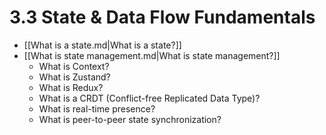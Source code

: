 # 3.3 State & Data Flow Fundamentals

- [[What is a state.md|What is a state?]]
- [[What is state management.md|What is state management?]]
  - What is Context?
  - What is Zustand?
  - What is Redux?
  - What is a CRDT (Conflict-free Replicated Data Type)?
  - What is real-time presence?
  - What is peer-to-peer state synchronization?
